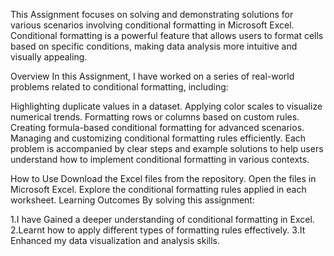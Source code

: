 This Assignment focuses on solving and demonstrating solutions for various scenarios involving conditional formatting in Microsoft Excel. Conditional formatting is a powerful feature that allows users to format cells based on specific conditions, making data analysis more intuitive and visually appealing.

Overview
In this Assignment, I have worked on a series of real-world problems related to conditional formatting, including:

Highlighting duplicate values in a dataset.
Applying color scales to visualize numerical trends.
Formatting rows or columns based on custom rules.
Creating formula-based conditional formatting for advanced scenarios.
Managing and customizing conditional formatting rules efficiently.
Each problem is accompanied by clear steps and example solutions to help users understand how to implement conditional formatting in various contexts.

How to Use
Download the Excel files from the repository.
Open the files in Microsoft Excel.
Explore the conditional formatting rules applied in each worksheet.
Learning Outcomes
By solving this assignment:

1.I have Gained a deeper understanding of conditional formatting in Excel. 
2.Learnt how to apply different types of formatting rules effectively. 
3.It Enhanced my data visualization and analysis skills.
